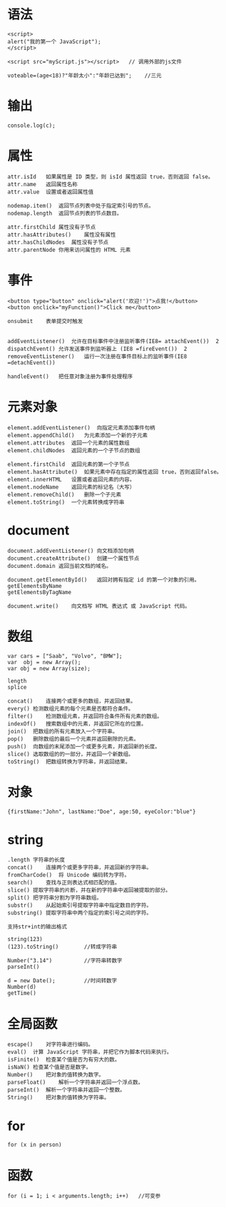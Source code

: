 # 语法

	<script>
    alert("我的第一个 JavaScript");
	</script>

	<script src="myScript.js"></script>   // 调用外部的js文件

	voteable=(age<18)?"年龄太小":"年龄已达到";    //三元

# 输出

	console.log(c); 


# 属性

	attr.isId	如果属性是 ID 类型，则 isId 属性返回 true，否则返回 false。
	attr.name	返回属性名称
	attr.value	设置或者返回属性值
	
	nodemap.item()	返回节点列表中处于指定索引号的节点。
	nodemap.length	返回节点列表的节点数目。
	
	attr.firstChild	属性没有子节点
	attr.hasAttributes()	属性没有属性
	attr.hasChildNodes	属性没有子节点
	attr.parentNode	你用来访问属性的 HTML 元素



# 事件



	<button type="button" onclick="alert('欢迎!')">点我!</button>
	<button onclick="myFunction()">Click me</button>

	onsubmit	表单提交时触发


	addEventListener()	允许在目标事件中注册监听事件(IE8= attachEvent())	2
	dispatchEvent()	允许发送事件到监听器上 (IE8 =fireEvent())	2
	removeEventListener()	运行一次注册在事件目标上的监听事件(IE8 =detachEvent())

	handleEvent()	把任意对象注册为事件处理程序


# 元素对象

	element.addEventListener()	向指定元素添加事件句柄
	element.appendChild()	为元素添加一个新的子元素
	element.attributes	返回一个元素的属性数组
	element.childNodes	返回元素的一个子节点的数组

	element.firstChild	返回元素的第一个子节点
	element.hasAttribute()	如果元素中存在指定的属性返回 true，否则返回false。
	element.innerHTML	设置或者返回元素的内容。
	element.nodeName	返回元素的标记名（大写）
	element.removeChild()	删除一个子元素
	element.toString()	一个元素转换成字符串	



# document



	document.addEventListener()	向文档添加句柄
	document.createAttribute()	创建一个属性节点
	document.domain	返回当前文档的域名。

	document.getElementById()	返回对拥有指定 id 的第一个对象的引用。
	getElementsByName
	getElementsByTagName

	document.write()	向文档写 HTML 表达式 或 JavaScript 代码。



# 数组

	var cars = ["Saab", "Volvo", "BMW"];
	var  obj = new Array();
	var obj = new Array(size);

	length
	splice

	concat()	连接两个或更多的数组，并返回结果。
	every()	检测数组元素的每个元素是否都符合条件。
	filter()	检测数组元素，并返回符合条件所有元素的数组。
	indexOf()	搜索数组中的元素，并返回它所在的位置。
	join()	把数组的所有元素放入一个字符串。
	pop()	删除数组的最后一个元素并返回删除的元素。
	push()	向数组的末尾添加一个或更多元素，并返回新的长度。
	slice()	选取数组的的一部分，并返回一个新数组。
	toString()	把数组转换为字符串，并返回结果。



# 对象

	{firstName:"John", lastName:"Doe", age:50, eyeColor:"blue"}



# string

	.length	字符串的长度
	concat()	连接两个或更多字符串，并返回新的字符串。
	fromCharCode()	将 Unicode 编码转为字符。
	search()	查找与正则表达式相匹配的值。
	slice()	提取字符串的片断，并在新的字符串中返回被提取的部分。
	split()	把字符串分割为字符串数组。
	substr()	从起始索引号提取字符串中指定数目的字符。
	substring()	提取字符串中两个指定的索引号之间的字符。

	支持str+int的输出格式

	string(123)
	(123).toString()		//转成字符串

	Number("3.14")  		//字符串转数字
	parseInt()

	d = new Date(); 		//时间转数字
	Number(d)   
	getTime()  


# 全局函数


	escape()	对字符串进行编码。
	eval()	计算 JavaScript 字符串，并把它作为脚本代码来执行。
	isFinite()	检查某个值是否为有穷大的数。
	isNaN()	检查某个值是否是数字。
	Number()	把对象的值转换为数字。
	parseFloat()	解析一个字符串并返回一个浮点数。
	parseInt()	解析一个字符串并返回一个整数。
	String()	把对象的值转换为字符串。


# for

	for (x in person) 



# 函数

	for (i = 1; i < arguments.length; i++)   //可变参

	









